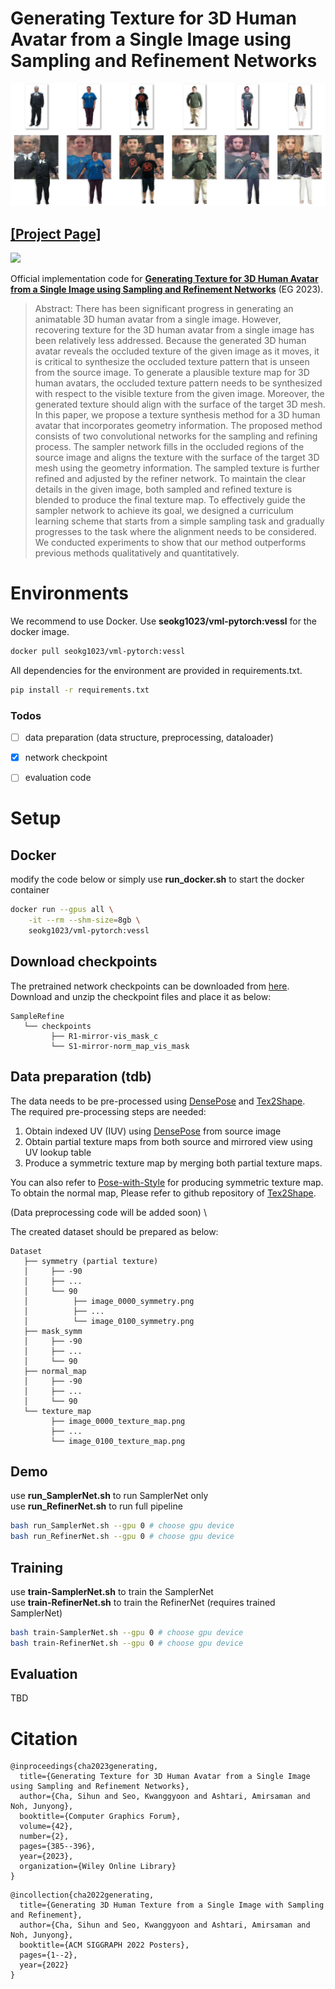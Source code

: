 # Generating Texture for 3D Human Avatar from a Single Image using Sampling and Refinement Networks

<!-- ![teaser](demo/representative_image.jpg?raw=true) -->
![teaser](demo/teaser3.jpg)
## [[Project Page]](https://chacorp.github.io/sample-refine/)  
<a href="https://arxiv.org/abs/2305.00936"><img src="https://img.shields.io/badge/arXiv-2305.00936-b31b1b.svg" height=22.5></a>

<!-- Official implementation code for **Sample&Refine: Generating 3D Human Texture from a Single Image using Sampling and Refinement Networks**. -->
Official implementation code for [**Generating Texture for 3D Human Avatar from a Single Image using Sampling and Refinement Networks**](https://diglib.eg.org/handle/10.1111/cgf14769) (EG 2023).

> Abstract: There has been significant progress in generating an animatable 3D human avatar from a single image. However, recovering texture for the 3D human avatar from a single image has been relatively less addressed. Because the generated 3D human avatar reveals the occluded texture of the given image as it moves, it is critical to synthesize the occluded texture pattern that is unseen from the source image. To generate a plausible texture map for 3D human avatars, the occluded texture pattern needs to be synthesized with respect to the visible texture from the given image. Moreover, the generated texture should align with the surface of the target 3D mesh. In this paper, we propose a texture synthesis method for a 3D human avatar that incorporates geometry information. The proposed method consists of two convolutional networks for the sampling and refining process. The sampler network fills in the occluded regions of the source image and aligns the texture with the surface of the target 3D mesh using the geometry information. The sampled texture is further refined and adjusted by the refiner network. To maintain the clear details in the given image, both sampled and refined texture is blended to produce the final texture map. To effectively guide the sampler network to achieve its goal, we designed a curriculum learning scheme that starts from a simple sampling task and gradually progresses to the task where the alignment needs to be considered. We conducted experiments to show that our method outperforms previous methods qualitatively and quantitatively.

<!-- ![teaser](demo/big_figure.jpg) -->


# Environments
We recommend to use Docker. Use **seokg1023/vml-pytorch:vessl** for the docker image. 

```bash
docker pull seokg1023/vml-pytorch:vessl
```

All dependencies for the environment are provided in requirements.txt.
```bash
pip install -r requirements.txt
```

### Todos
- [ ] data preparation (data structure, preprocessing, dataloader)
- [x] network checkpoint
- [ ] evaluation code


# Setup

## Docker
modify the code below or simply use **run_docker.sh** to start the docker container
```bash
docker run --gpus all \
    -it --rm --shm-size=8gb \
    seokg1023/vml-pytorch:vessl
```

## Download checkpoints
The pretrained network checkpoints can be downloaded from [here](https://drive.google.com/drive/folders/1eqrn2sMfySZOxc-O1uf93CelcFU4DHnl?usp=drive_link).
Download and unzip the checkpoint files and place it as below:
```
SampleRefine
   └── checkpoints
         ├── R1-mirror-vis_mask_c
         └── S1-mirror-norm_map_vis_mask
```


## Data preparation (tdb)
The data needs to be pre-processed using [DensePose](https://github.com/facebookresearch/DensePose) and [Tex2Shape](https://github.com/thmoa/tex2shape). \
The required pre-processing steps are needed:

1. Obtain indexed UV (IUV) using [DensePose](http://densepose.org/) from source image
2. Obtain partial texture maps from both source and mirrored view using UV lookup table
3. Produce a symmetric texture map by merging both partial texture maps.

You can also refer to [Pose-with-Style](https://github.com/BadourAlBahar/pose-with-style) for producing symmetric texture map. \
To obtain the normal map, Please refer to github repository of [Tex2Shape](https://github.com/thmoa/tex2shape). 

(Data preprocessing code will be added soon) \


The created dataset should be prepared as below: 
```
Dataset
   ├── symmetry (partial texture)
   │     ├── -90
   │     ├── ...
   │     └── 90
   │          ├── image_0000_symmetry.png
   │          ├── ...
   │          └── image_0100_symmetry.png
   ├── mask_symm
   │     ├── -90
   │     ├── ...
   │     └── 90
   ├── normal_map
   │     ├── -90
   │     ├── ...
   │     └── 90
   └── texture_map
         ├── image_0000_texture_map.png
         ├── ...
         └── image_0100_texture_map.png
```





## Demo
use **run_SamplerNet.sh** to run SamplerNet only \
use **run_RefinerNet.sh** to run full pipeline
```bash
bash run_SamplerNet.sh --gpu 0 # choose gpu device
bash run_RefinerNet.sh --gpu 0 # choose gpu device
```


## Training
use **train-SamplerNet.sh** to train the SamplerNet \
use **train-RefinerNet.sh** to train the RefinerNet (requires trained SamplerNet)

```bash
bash train-SamplerNet.sh --gpu 0 # choose gpu device
bash train-RefinerNet.sh --gpu 0 # choose gpu device
```



## Evaluation
TBD


# Citation
```
@inproceedings{cha2023generating,
  title={Generating Texture for 3D Human Avatar from a Single Image using Sampling and Refinement Networks},
  author={Cha, Sihun and Seo, Kwanggyoon and Ashtari, Amirsaman and Noh, Junyong},
  booktitle={Computer Graphics Forum},
  volume={42},
  number={2},
  pages={385--396},
  year={2023},
  organization={Wiley Online Library}
}
```

```
@incollection{cha2022generating,
  title={Generating 3D Human Texture from a Single Image with Sampling and Refinement},
  author={Cha, Sihun and Seo, Kwanggyoon and Ashtari, Amirsaman and Noh, Junyong},
  booktitle={ACM SIGGRAPH 2022 Posters},
  pages={1--2},
  year={2022}
}
```


